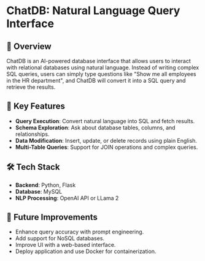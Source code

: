 # ChatDB: Natural Language Query Interface

## 📌 Overview
ChatDB is an AI-powered database interface that allows users to interact with relational databases using natural language. Instead of writing complex SQL queries, users can simply type questions like "Show me all employees in the HR department", and ChatDB will convert it into a SQL query and retrieve the results.

## 🔹 Key Features
- **Query Execution**: Convert natural language into SQL and fetch results.
- **Schema Exploration**: Ask about database tables, columns, and relationships.
- **Data Modification**: Insert, update, or delete records using plain English.
- **Multi-Table Queries**: Support for JOIN operations and complex queries.

## 🛠 Tech Stack
- **Backend**: Python, Flask
- **Database**: MySQL
- **NLP Processing**: OpenAI API or LLama 2

## 🚀 Future Improvements
- Enhance query accuracy with prompt engineering.
- Add support for NoSQL databases.
- Improve UI with a web-based interface.
- Deploy application and use Docker for containerization.
